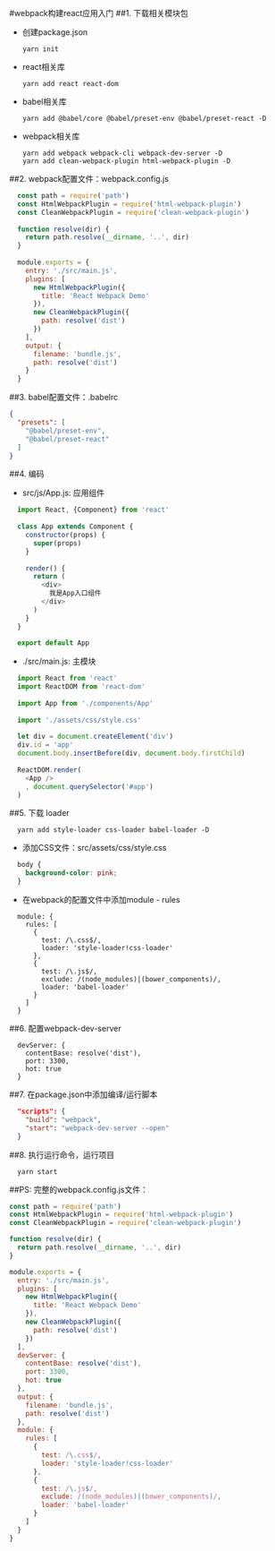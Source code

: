 #webpack构建react应用入门
##1. 下载相关模块包
* 创建package.json
  ```
  yarn init
  ```
* react相关库
  ```
  yarn add react react-dom
  ```
* babel相关库
  ```
  yarn add @babel/core @babel/preset-env @babel/preset-react -D
  ```
* webpack相关库
  ```
  yarn add webpack webpack-cli webpack-dev-server -D
  yarn add clean-webpack-plugin html-webpack-plugin -D
  ```
##2. webpack配置文件：webpack.config.js
  ```javascript
    const path = require('path')
    const HtmlWebpackPlugin = require('html-webpack-plugin')
    const CleanWebpackPlugin = require('clean-webpack-plugin')
    
    function resolve(dir) {
      return path.resolve(__dirname, '..', dir)
    }
    
    module.exports = {
      entry: './src/main.js',
      plugins: [
        new HtmlWebpackPlugin({
          title: 'React Webpack Demo'
        }),
        new CleanWebpackPlugin({
          path: resolve('dist')
        })
      ],
      output: {
        filename: 'bundle.js',
        path: resolve('dist')
      }
    }
  ```
##3. babel配置文件：.babelrc
  ```json
  {
    "presets": [
      "@babel/preset-env",
      "@babel/preset-react"
    ]
  }
  ```
##4. 编码
  * src/js/App.js: 应用组件
  ```javascript
    import React, {Component} from 'react'
    
    class App extends Component {
      constructor(props) {
        super(props)
      }
    
      render() {
        return (
          <div>
            我是App入口组件
          </div>
        )
      }
    }
    
    export default App
  ```  
  * ./src/main.js: 主模块
  ```javascript
    import React from 'react'
    import ReactDOM from 'react-dom'
    
    import App from './components/App'
    
    import './assets/css/style.css'
    
    let div = document.createElement('div')
    div.id = 'app'
    document.body.insertBefore(div, document.body.firstChild)
    
    ReactDOM.render(
      <App />
      , document.querySelector('#app')
    )
  ```
##5. 下载 loader
  ```
    yarn add style-loader css-loader babel-loader -D
  ```
  * 添加CSS文件：src/assets/css/style.css
  ```css
    body {
      background-color: pink;
    }
  ```
  * 在webpack的配置文件中添加module - rules
  ```
    module: {
      rules: [
        {
          test: /\.css$/,
          loader: 'style-loader!css-loader'
        },
        {
          test: /\.js$/,
          exclude: /(node_modules)|(bower_components)/,
          loader: 'babel-loader'
        }
      ]
    }
  ```
##6. 配置webpack-dev-server
  ```
    devServer: {
      contentBase: resolve('dist'),
      port: 3300,
      hot: true
    }
  ```
##7. 在package.json中添加编译/运行脚本
  ```json
    "scripts": {
      "build": "webpack",
      "start": "webpack-dev-server --open"
    }
  ```
##8. 执行运行命令，运行项目
  ```
    yarn start
  ```  
##PS: 完整的webpack.config.js文件：
```javascript
const path = require('path')
const HtmlWebpackPlugin = require('html-webpack-plugin')
const CleanWebpackPlugin = require('clean-webpack-plugin')

function resolve(dir) {
  return path.resolve(__dirname, '..', dir)
}

module.exports = {
  entry: './src/main.js',
  plugins: [
    new HtmlWebpackPlugin({
      title: 'React Webpack Demo'
    }),
    new CleanWebpackPlugin({
      path: resolve('dist')
    })
  ],
  devServer: {
    contentBase: resolve('dist'),
    port: 3300,
    hot: true
  },
  output: {
    filename: 'bundle.js',
    path: resolve('dist')
  },
  module: {
    rules: [
      {
        test: /\.css$/,
        loader: 'style-loader!css-loader'
      },
      {
        test: /\.js$/,
        exclude: /(node_modules)|(bower_components)/,
        loader: 'babel-loader'
      }
    ]
  }
}
```
  